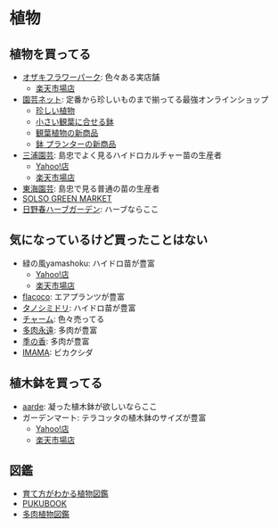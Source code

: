 # 植物
##  植物を買ってる
* [オザキフラワーパーク](https://ozaki-flowerpark.co.jp/): 色々ある実店舗
	* [楽天市場店](https://www.rakuten.co.jp/ozaki-flowerpark/)
* [園芸ネット](https://www.engei.net/): 定番から珍しいものまで揃ってる最強オンラインショップ
  *  [珍しい植物](https://www.engei.net/PathBrowse.asp?Pagename=green:Bizarre) 
  *  [小さい観葉に合せる鉢](https://www.engei.net/PathBrowse.asp?Pagename=green:pot_goods&o=l) 
  *  [観葉植物の新商品](https://www.engei.net/NewGoods.asp?path=026) 
  *  [鉢 プランターの新商品](https://www.engei.net/NewGoods.asp?path=030) 
* [三浦園芸](http://miuraengei.com/dictionary/index.php): 島忠でよく見るハイドロカルチャー苗の生産者
	* [Yahoo!店](https://store.shopping.yahoo.co.jp/julli/)
	* [楽天市場店](https://www.rakuten.co.jp/julli/)
* [東海園芸](http://www.opte.co.jp/items%20list.html): 島忠で見る普通の苗の生産者
* [SOLSO GREEN MARKET](https://solsogreenmarket.com/)
* [日野春ハーブガーデン](http://www.hinoharu.com/): ハーブならここ

## 気になっているけど買ったことはない
* 緑の風yamashoku: ハイドロ苗が豊富
	* [Yahoo!店](https://store.shopping.yahoo.co.jp/hanatusin/)
	* [楽天市場店](https://www.rakuten.co.jp/hanatusin/)
* [flacoco](https://shopping.geocities.jp/flacoco/): エアプランツが豊富
* [タノシミドリ](https://www.rakuten.co.jp/tanoshimidori/): ハイドロ苗が豊富
* [チャーム](https://item.rakuten.co.jp/chanet/c/0000007754/): 色々売ってる
* [多肉永遠](http://www.tanikutoha.jp/index.html): 多肉が豊富
* [季の香](https://item.rakuten.co.jp/u-kinoka/c/0000000126/): 多肉が豊富
* [IMAMA](https://imama-net.com/): ビカクシダ

## 植木鉢を買ってる
* [aarde](https://www.aarde-pot.com/): 凝った植木鉢が欲しいならここ
* ガーデンマート: テラコッタの植木鉢のサイズが豊富
	* [Yahoo!店](https://shopping.geocities.jp/gardenmart/)
	* [楽天市場店](https://www.rakuten.ne.jp/gold/gmart/)

## 図鑑
* [育て方がわかる植物図鑑](https://www.shuminoengei.jp/?a=page_p_top)
* [PUKUBOOK](https://pukubook.jp/)
* [多肉植物図鑑](http://cactoloco.jp/dic/index.html)
